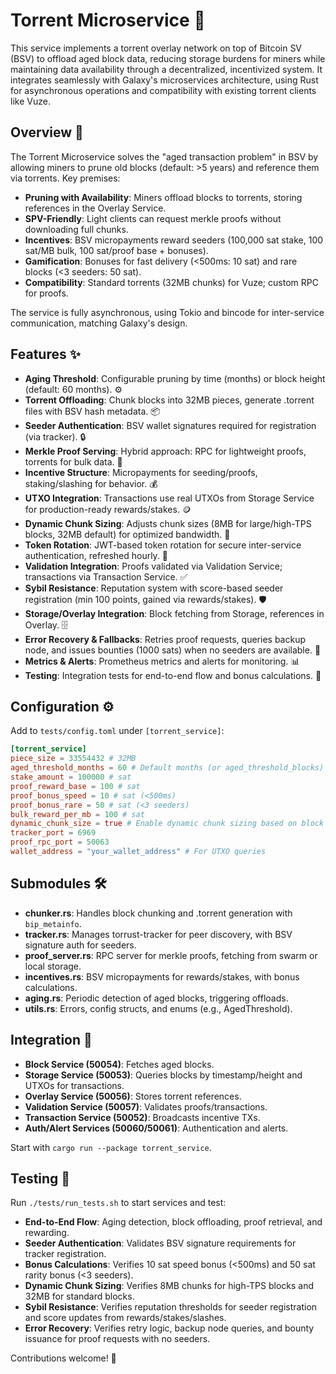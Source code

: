 # Torrent Microservice 🚀

This service implements a torrent overlay network on top of Bitcoin SV (BSV) to offload aged block data, reducing storage burdens for miners while maintaining data availability through a decentralized, incentivized system. It integrates seamlessly with Galaxy's microservices architecture, using Rust for asynchronous operations and compatibility with existing torrent clients like Vuze.

## Overview 📄

The Torrent Microservice solves the "aged transaction problem" in BSV by allowing miners to prune old blocks (default: >5 years) and reference them via torrents. Key premises:
- **Pruning with Availability**: Miners offload blocks to torrents, storing references in the Overlay Service.
- **SPV-Friendly**: Light clients can request merkle proofs without downloading full chunks.
- **Incentives**: BSV micropayments reward seeders (100,000 sat stake, 100 sat/MB bulk, 100 sat/proof base + bonuses).
- **Gamification**: Bonuses for fast delivery (<500ms: 10 sat) and rare blocks (<3 seeders: 50 sat).
- **Compatibility**: Standard torrents (32MB chunks) for Vuze; custom RPC for proofs.

The service is fully asynchronous, using Tokio and bincode for inter-service communication, matching Galaxy's design.

## Features ✨

- **Aging Threshold**: Configurable pruning by time (months) or block height (default: 60 months). ⚙️
- **Torrent Offloading**: Chunk blocks into 32MB pieces, generate .torrent files with BSV hash metadata. 📦
- **Seeder Authentication**: BSV wallet signatures required for registration (via tracker). 🔒
- **Merkle Proof Serving**: Hybrid approach: RPC for lightweight proofs, torrents for bulk data. 📜
- **Incentive Structure**: Micropayments for seeding/proofs, staking/slashing for behavior. 💰
- **UTXO Integration**: Transactions use real UTXOs from Storage Service for production-ready rewards/stakes. 🪙
- **Dynamic Chunk Sizing**: Adjusts chunk sizes (8MB for large/high-TPS blocks, 32MB default) for optimized bandwidth. 📏
- **Token Rotation**: JWT-based token rotation for secure inter-service authentication, refreshed hourly. 🔑
- **Validation Integration**: Proofs validated via Validation Service; transactions via Transaction Service. ✅
- **Sybil Resistance**: Reputation system with score-based seeder registration (min 100 points, gained via rewards/stakes). 🛡️
- **Storage/Overlay Integration**: Block fetching from Storage, references in Overlay. 🗄️
- **Error Recovery & Fallbacks**: Retries proof requests, queries backup node, and issues bounties (1000 sats) when no seeders are available. 🔄
- **Metrics & Alerts**: Prometheus metrics and alerts for monitoring. 📊
- **Testing**: Integration tests for end-to-end flow and bonus calculations. 🧪

## Configuration ⚙️

Add to `tests/config.toml` under `[torrent_service]`:
```toml
[torrent_service]
piece_size = 33554432 # 32MB
aged_threshold_months = 60 # Default months (or aged_threshold_blocks)
stake_amount = 100000 # sat
proof_reward_base = 100 # sat
proof_bonus_speed = 10 # sat (<500ms)
proof_bonus_rare = 50 # sat (<3 seeders)
bulk_reward_per_mb = 100 # sat
dynamic_chunk_size = true # Enable dynamic chunk sizing based on block TPS/size
tracker_port = 6969
proof_rpc_port = 50063
wallet_address = "your_wallet_address" # For UTXO queries
```
## Submodules 🛠️

- **chunker.rs**: Handles block chunking and .torrent generation with `bip_metainfo`.
- **tracker.rs**: Manages torrust-tracker for peer discovery, with BSV signature auth for seeders.
- **proof_server.rs**: RPC server for merkle proofs, fetching from swarm or local storage.
- **incentives.rs**: BSV micropayments for rewards/stakes, with bonus calculations.
- **aging.rs**: Periodic detection of aged blocks, triggering offloads.
- **utils.rs**: Errors, config structs, and enums (e.g., AgedThreshold).

## Integration 🔗

- **Block Service (50054)**: Fetches aged blocks.
- **Storage Service (50053)**: Queries blocks by timestamp/height and UTXOs for transactions.
- **Overlay Service (50056)**: Stores torrent references.
- **Validation Service (50057)**: Validates proofs/transactions.
- **Transaction Service (50052)**: Broadcasts incentive TXs.
- **Auth/Alert Services (50060/50061)**: Authentication and alerts.

Start with `cargo run --package torrent_service`.

## Testing 🧪

Run `./tests/run_tests.sh` to start services and test:
- **End-to-End Flow**: Aging detection, block offloading, proof retrieval, and rewarding.
- **Seeder Authentication**: Validates BSV signature requirements for tracker registration.
- **Bonus Calculations**: Verifies 10 sat speed bonus (<500ms) and 50 sat rarity bonus (<3 seeders).
- **Dynamic Chunk Sizing**: Verifies 8MB chunks for high-TPS blocks and 32MB for standard blocks.
- **Sybil Resistance**: Verifies reputation thresholds for seeder registration and score updates from rewards/stakes/slashes.
- **Error Recovery**: Verifies retry logic, backup node queries, and bounty issuance for proof requests with no seeders.

Contributions welcome! 🌟
